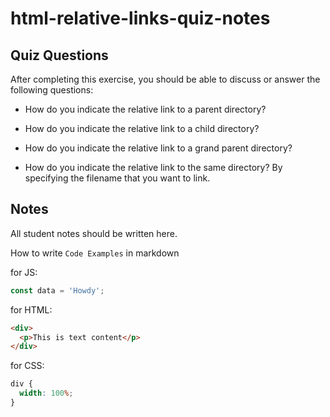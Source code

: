 # html-relative-links-quiz-notes

## Quiz Questions

After completing this exercise, you should be able to discuss or answer the following questions:

- How do you indicate the relative link to a parent directory?

- How do you indicate the relative link to a child directory?

- How do you indicate the relative link to a grand parent directory?

- How do you indicate the relative link to the same directory?
  By specifying the filename that you want to link.

## Notes

All student notes should be written here.

How to write `Code Examples` in markdown

for JS:

```javascript
const data = 'Howdy';
```

for HTML:

```html
<div>
  <p>This is text content</p>
</div>
```

for CSS:

```css
div {
  width: 100%;
}
```
